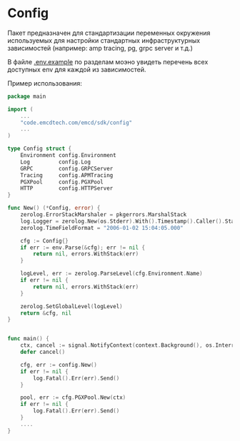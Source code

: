 # Config

Пакет предназначен для стандартизации переменных окружения используемых для настройки стандартных инфраструктурных 
зависимостей (например: amp tracing, pg, grpc server и т.д.)

В файле [.env.example](./.env.example) по разделам моэно увидеть перечень всех доступных env для каждой из зависимостей.


Пример использования:
```go
package main

import (
	...
	"code.emcdtech.com/emcd/sdk/config"
	...
)

type Config struct {
	Environment config.Environment
	Log         config.Log
	GRPC        config.GRPCServer
	Tracing     config.APMTracing
	PGXPool     config.PGXPool
	HTTP        config.HTTPServer
}

func New() (*Config, error) {
	zerolog.ErrorStackMarshaler = pkgerrors.MarshalStack
	log.Logger = zerolog.New(os.Stderr).With().Timestamp().Caller().Stack().Logger()
	zerolog.TimeFieldFormat = "2006-01-02 15:04:05.000"

	cfg := Config{}
	if err := env.Parse(&cfg); err != nil {
		return nil, errors.WithStack(err)
	}

	logLevel, err := zerolog.ParseLevel(cfg.Environment.Name)
	if err != nil {
		return nil, errors.WithStack(err)
	}

	zerolog.SetGlobalLevel(logLevel)
	return &cfg, nil
}


func main() {
	ctx, cancel := signal.NotifyContext(context.Background(), os.Interrupt, syscall.SIGTERM)
	defer cancel()

	cfg, err := config.New()
	if err != nil {
		log.Fatal().Err(err).Send()
	}

	pool, err := cfg.PGXPool.New(ctx)
	if err != nil {
		log.Fatal().Err(err).Send()
	}
	....
}
```
